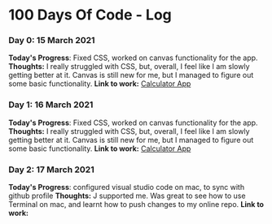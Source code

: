 # 100 Days Of Code - Log
### Day 0: 15 March 2021
**Today's Progress**: Fixed CSS, worked on canvas functionality for the app.
**Thoughts:** I really struggled with CSS, but, overall, I feel like I am slowly getting better at it. Canvas is still new for me, but I managed to figure out some basic functionality.
**Link to work:** [Calculator App](http://www.example.com)
### Day 1: 16 March 2021
**Today's Progress**: Fixed CSS, worked on canvas functionality for the app.
**Thoughts:** I really struggled with CSS, but, overall, I feel like I am slowly getting better at it. Canvas is still new for me, but I managed to figure out some basic functionality.
**Link to work:** [Calculator App](http://www.example.com)
### Day 2: 17 March 2021
**Today's Progress**: configured visual studio code on mac, to sync with github profile
**Thoughts:** J supported me. Was great to see how to use Terminal on mac, and learnt how to push changes to my online repo.
**Link to work:**
